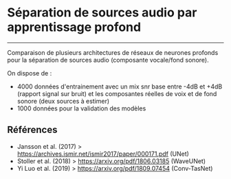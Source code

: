 # Séparation de sources audio par apprentissage profond
___

Comparaison de plusieurs architectures de réseaux de neurones profonds pour la séparation de sources audio (composante vocale/fond sonore).

On dispose de :
- 4000 données d'entrainement avec un mix snr base entre -4dB et +4dB (rapport signal sur bruit) et les composantes réelles de voix et de fond sonore (deux sources à estimer)
- 1000 données pour la validation des modèles 

## Références 

- Jansson et al. (2017) > https://archives.ismir.net/ismir2017/paper/000171.pdf  (UNet)
- Stoller et al. (2018) > https://arxiv.org/pdf/1806.03185 (WaveUNet)
- Yi Luo et al. (2019) > https://arxiv.org/pdf/1809.07454 (Conv-TasNet)